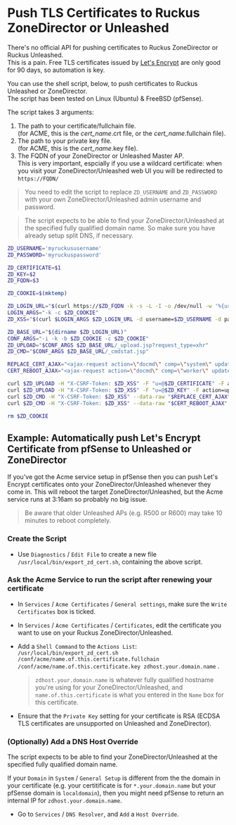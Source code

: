 # Push TLS Certificates to Ruckus ZoneDirector or Unleashed

There's no official API for pushing certificates to Ruckus ZoneDirector or Ruckus Unleashed.  
This is a pain. Free TLS certificates issued by [Let's Encrypt](https://letsencrypt.org) are only good for 90 days, so automation is key.

You can use the shell script, below, to push certificates to Ruckus Unleashed or ZoneDirector.  
The script has been tested on Linux (Ubuntu) & FreeBSD (pfSense).

The script takes 3 arguments:  
1) The path to your certificate/fullchain file.  
  (for ACME, this is the _cert_name_.crt file, or the _cert_name_.fullchain file).
2) The path to your private key file.  
  (for ACME, this is the _cert_name_.key file).
3) The FQDN of your ZoneDirector or Unleashed Master AP.  
  This is very important, espcially if you use a wildcard certificate: when you visit your ZoneDirector/Unleashed web UI you will be redirected to `https://FQDN/`
  
> You need to edit the script to replace `ZD_USERNAME` and `ZD_PASSWORD` with your own ZoneDirector/Unleashed admin username and password.

> The script expects to be able to find your ZoneDirector/Unleashed at the specified fully qualified domain name. So make sure you have already setup split DNS, if necessary.

```sh
ZD_USERNAME='myruckususername'
ZD_PASSWORD='myruckuspassword'

ZD_CERTIFICATE=$1
ZD_KEY=$2
ZD_FQDN=$3

ZD_COOKIE=$(mktemp)

ZD_LOGIN_URL="$(curl https://$ZD_FQDN -k -s -L -I -o /dev/null -w '%{url_effective}')"
LOGIN_ARGS="-k -c $ZD_COOKIE"
ZD_XSS="$(curl $LOGIN_ARGS $ZD_LOGIN_URL -d username=$ZD_USERNAME -d password=$ZD_PASSWORD -d ok=Log\ In -i | awk '/^HTTP_X_CSRF_TOKEN:/ { print $2 }' | tr -d '\040\011\012\015')"

ZD_BASE_URL="$(dirname $ZD_LOGIN_URL)"
CONF_ARGS="-i -k -b $ZD_COOKIE -c $ZD_COOKIE"
ZD_UPLOAD="$CONF_ARGS $ZD_BASE_URL/_upload.jsp?request_type=xhr"
ZD_CMD="$CONF_ARGS $ZD_BASE_URL/_cmdstat.jsp"

REPLACE_CERT_AJAX="<ajax-request action=\"docmd\" comp=\"system\" updater=\"rid.0.5\" xcmd=\"replace-cert\" checkAbility=\"6\" timeout=\"-1\"><xcmd cmd=\"replace-cert\" cn=\"$ZD_FQDN\"/></ajax-request>"
CERT_REBOOT_AJAX="<ajax-request action=\"docmd\" comp=\"worker\" updater=\"rid.0.5\" xcmd=\"cert-reboot\" checkAbility=\"6\"><xcmd cmd=\"cert-reboot\" action=\"undefined\"/></ajax-request>"

curl $ZD_UPLOAD -H "X-CSRF-Token: $ZD_XSS" -F "u=@$ZD_CERTIFICATE" -F action=uploadcert -F callback=uploader_uploadcert
curl $ZD_UPLOAD -H "X-CSRF-Token: $ZD_XSS" -F "u=@$ZD_KEY" -F action=uploadprivatekey -F callback=uploader_uploadprivatekey
curl $ZD_CMD -H "X-CSRF-Token: $ZD_XSS" --data-raw "$REPLACE_CERT_AJAX"
curl $ZD_CMD -H "X-CSRF-Token: $ZD_XSS" --data-raw "$CERT_REBOOT_AJAX"

rm $ZD_COOKIE
```

## Example: Automatically push Let's Encrypt Certificate from pfSense to Unleashed or ZoneDirector

If you've got the Acme service setup in pfSense then you can push Let's Encrypt certificates onto your ZoneDirector/Unleashed whenever they come in.
This will reboot the target ZoneDirector/Unleashed, but the Acme service runs at 3:16am so probably no big issue.
> Be aware that older Unleashed APs (e.g. R500 or R600) may take 10 minutes to reboot completely.

### Create the Script

* Use `Diagnostics` / `Edit File` to create a new file `/usr/local/bin/export_zd_cert.sh`, containing the above script.

### Ask the Acme Service to run the script after renewing your certificate

* In `Services` / `Acme Certificates` / `General settings`, make sure the `Write Certificates` box is ticked.

* In `Services` / `Acme Certificates` / `Certificates`, edit the certificate you want to use on your Ruckus ZoneDirector/Unleashed.  

* Add a `Shell Command` to the `Actions List`:  
    `/usr/local/bin/export_zd_cert.sh /conf/acme/name.of.this.certificate.fullchain /conf/acme/name.of.this.certificate.key zdhost.your.domain.name` .  
    
  > `zdhost.your.domain.name` is whatever fully qualified hostname you're using for your ZoneDirector/Unleashed, and `name.of.this.certificate` is what you entered in the `Name` box for this certificate.

* Ensure that the `Private Key` setting for your certificate is RSA (ECDSA TLS certificates are unsupported on Unleashed and ZoneDirector).  

### (Optionally) Add a DNS Host Override

The script expects to be able to find your ZoneDirector/Unleashed at the specified fully qualified domain name.

If your `Domain` in `System` / `General Setup` is different from the the domain in your certificate (e.g. your certitificate is for `*.your.domain.name` but your pfSense domain is `localdomain`), then you might need pfSense to return an internal IP for `zdhost.your.domain.name`.
* Go to `Services` / `DNS Resolver`, and `Add` a `Host Override`.
